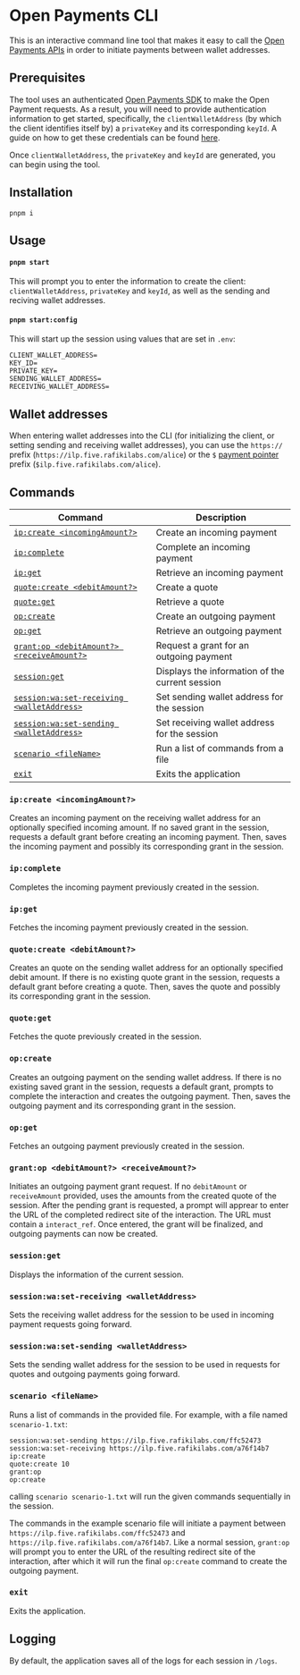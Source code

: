 # Open Payments CLI

This is an interactive command line tool that makes it easy to call the [Open Payments APIs](https://openpayments.guide/) in order to initiate payments between wallet addresses.

## Prerequisites

The tool uses an authenticated [Open Payments SDK](https://github.com/interledger/open-payments/tree/main/packages/open-payments) to make the Open Payment requests. As a result, you will need to provide authentication information to get started, specifically, the `clientWalletAddress` (by which the client identifies itself by) a `privateKey` and its corresponding `keyId`. A guide on how to get these credentials can be found [here](https://openpayments.guide/snippets/before-you-begin/#obtain-a-public-private-key-pair-and-key-id).

Once `clientWalletAddress`, the `privateKey` and `keyId` are generated, you can begin using the tool.

## Installation

`pnpm i`

## Usage

#### `pnpm start`

This will prompt you to enter the information to create the client: `clientWalletAddress`, `privateKey` and `keyId`, as well as the sending and reciving wallet addresses.

#### `pnpm start:config`

This will start up the session using values that are set in `.env`:

```
CLIENT_WALLET_ADDRESS=
KEY_ID=
PRIVATE_KEY=
SENDING_WALLET_ADDRESS=
RECEIVING_WALLET_ADDRESS=
```

## Wallet addresses

When entering wallet addresses into the CLI (for initializing the client, or setting sending and receiving wallet addresses), you can use the `https://` prefix (`https://ilp.five.rafikilabs.com/alice`) or the `$` [payment pointer](https://paymentpointers.org) prefix (`$ilp.five.rafikilabs.com/alice`).

## Commands

| Command                                                                             | Description                                     |
| ----------------------------------------------------------------------------------- | ----------------------------------------------- |
| [`ip:create <incomingAmount?>`](#ipcreate-incomingamount)                           | Create an incoming payment                      |
| [`ip:complete`](#ipcomplete)                                                        | Complete an incoming payment                    |
| [`ip:get`](#ipget)                                                                  | Retrieve an incoming payment                    |
| [`quote:create <debitAmount?>`](#quotecreate-debitamount)                           | Create a quote                                  |
| [`quote:get`](#quoteget)                                                            | Retrieve a quote                                |
| [`op:create`](#opcreate)                                                            | Create an outgoing payment                      |
| [`op:get`](#opget)                                                                  | Retrieve an outgoing payment                    |
| [`grant:op <debitAmount?> <receiveAmount?>` ](#grantop-debitamount-receiveamount)   | Request a grant for an outgoing payment         |
| [`session:get`](#sessionget)                                                        | Displays the information of the current session |
| [`session:wa:set-receiving <walletAddress>`](#sessionwaset-receiving-walletaddress) | Set sending wallet address for the session      |
| [`session:wa:set-sending <walletAddress>`](#sessionwaset-receiving-walletaddress)   | Set receiving wallet address for the session    |
| [`scenario <fileName>`](#scenario-filename)                                         | Run a list of commands from a file              |
| [`exit`](#exit)                                                                     | Exits the application                           |

### `ip:create <incomingAmount?>`

Creates an incoming payment on the receiving wallet address for an optionally specified incoming amount.
If no saved grant in the session, requests a default grant before creating an incoming payment.
Then, saves the incoming payment and possibly its corresponding grant in the session.

### `ip:complete`

Completes the incoming payment previously created in the session.

### `ip:get`

Fetches the incoming payment previously created in the session.

### `quote:create <debitAmount?>`

Creates an quote on the sending wallet address for an optionally specified debit amount.
If there is no existing quote grant in the session, requests a default grant before creating a quote.
Then, saves the quote and possibly its corresponding grant in the session.

### `quote:get`

Fetches the quote previously created in the session.

### `op:create`

Creates an outgoing payment on the sending wallet address. If there is no existing saved grant in the session, requests a default grant, prompts to complete the interaction and creates the outgoing payment. Then, saves the outgoing payment and its corresponding grant in the session.

### `op:get`

Fetches an outgoing payment previously created in the session.

### `grant:op <debitAmount?> <receiveAmount?>`

Initiates an outgoing payment grant request. If no `debitAmount` or `receiveAmount` provided, uses the amounts from the created quote of the session. After the pending grant is requested, a prompt will apprear to enter the URL of the completed redirect site of the interaction. The URL must contain a `interact_ref`. Once entered, the grant will be finalized, and outgoing payments can now be created.

### `session:get`

Displays the information of the current session.

### `session:wa:set-receiving <walletAddress>`

Sets the receiving wallet address for the session to be used in incoming payment requests going forward.

### `session:wa:set-sending <walletAddress>`

Sets the sending wallet address for the session to be used in requests for quotes and outgoing payments going forward.

### `scenario <fileName>`

Runs a list of commands in the provided file. For example, with a file named `scenario-1.txt`:

```
session:wa:set-sending https://ilp.five.rafikilabs.com/ffc52473
session:wa:set-receiving https://ilp.five.rafikilabs.com/a76f14b7
ip:create
quote:create 10
grant:op
op:create
```

calling `scenario scenario-1.txt` will run the given commands sequentially in the session.

The commands in the example scenario file will initiate a payment between `https://ilp.five.rafikilabs.com/ffc52473` and `https://ilp.five.rafikilabs.com/a76f14b7`. Like a normal session, `grant:op` will prompt you to enter the URL of the resulting redirect site of the interaction, after which it will run the final `op:create` command to create the outgoing payment.

### `exit`

Exits the application.

## Logging

By default, the application saves all of the logs for each session in `/logs`.
